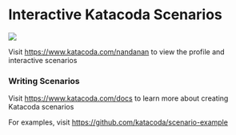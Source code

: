 # Interactive Katacoda Scenarios

[![](http://shields.katacoda.com/katacoda/nandanan/count.svg)](https://www.katacoda.com/nandanan "Get your profile on Katacoda.com")

Visit https://www.katacoda.com/nandanan to view the profile and interactive scenarios

### Writing Scenarios
Visit https://www.katacoda.com/docs to learn more about creating Katacoda scenarios

For examples, visit https://github.com/katacoda/scenario-example
